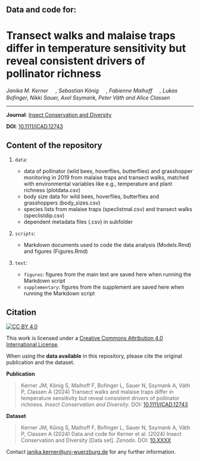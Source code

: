 ## Data and code for:
# Transect walks and malaise traps differ in temperature sensitivity but reveal consistent drivers of pollinator richness

_Janika M. Kerner <a href="https://orcid.org/0000-0002-2355-081X"><img src="https://info.orcid.org/wp-content/uploads/2019/11/orcid_16x16.png" width="16" height = "16"></a>, Sebastian König <a href="https://orcid.org/0000-0003-3253-8457"><img src="https://info.orcid.org/wp-content/uploads/2019/11/orcid_16x16.png" width="16" height = "16"></a>, Fabienne Maihoff <a href="https://orcid.org/0000-0003-3246-3213"><img src="https://info.orcid.org/wp-content/uploads/2019/11/orcid_16x16.png" width="16" height = "16"></a>, Lukas Bofinger, Nikki Sauer, Axel Ssymank, Peter Väth and Alice Classen <a href="https://orcid.org/0000-0002-7813-8806"><img src="https://info.orcid.org/wp-content/uploads/2019/11/orcid_16x16.png" width="16" height = "16"></a>_  

***

**Journal**: [Insect Conservation and Diversity](https://resjournals.onlinelibrary.wiley.com/journal/17524598)

**DOI**: [10.1111/ICAD.12743](https://doi.org/10.1111/ICAD.12743)

## Content of the repository

1. `data`:
    * data of pollinator (wild bees, hoverflies, butterflies) and grasshopper monitoring in 2019 from malaise traps and transect walks, matched with environmental variables like e.g., temperature and plant richness (plotdata.csv)
    * body size data for wild bees, hoverflies, butterflies and grasshoppers (body_sizes.csv)
    * species lists from malaise traps (speclistmal.csv) and transect walks (speclistdip.csv)
    * dependent metadata files (.csv) in subfolder 
    
2. `scripts`:
    * Markdown documents used to code the data analysis (Models.Rmd) and figures (Figures.Rmd)

3. `text`:  
    * `figures`: figures from the main text are saved here when running the Markdown script
    * `supplementary`: figures from the supplement are saved here when running the Markdown script

## Citation

[![CC BY 4.0][cc-by-shield]][cc-by]

This work is licensed under a
[Creative Commons Attribution 4.0 International License][cc-by].

[cc-by]: http://creativecommons.org/licenses/by/4.0/
[cc-by-shield]: https://img.shields.io/badge/License-CC%20BY%204.0-lightgrey.svg

When using the __data available__ in this repository, please cite the original publication and the dataset.  

**Publication**

> Kerner JM, König S, Maihoff F, Bofinger L, Sauer N, Ssymank A, Väth P, Classen A (2024) Transect walks and malaise traps differ in temperature sensitivity but reveal consistent drivers of pollinator richness. *Insect Conservation and Diversity*. DOI: [10.1111/ICAD.12743](https://doi.org/10.1111/ICAD.12743)

**Dataset**

> Kerner JM, König S, Maihoff F, Bofinger L, Sauer N, Ssymank A, Väth P, Classen A (2024) Data and code for Kerner et al. (2024) Insect Conservation and Diversity [Data set]. *Zenodo*. DOI: [10.XXXX](https://doi.org/10.XXXX)

Contact janika.kerner@uni-wuerzburg.de for any further information. 
